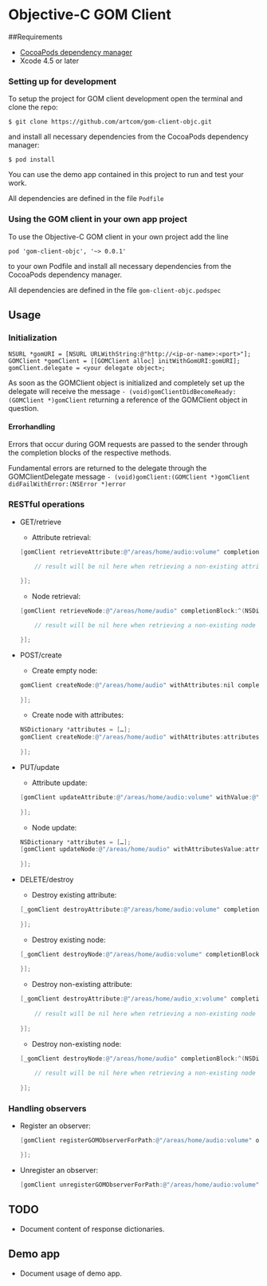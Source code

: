 # Objective-C GOM Client

##Requirements
 * [CocoaPods dependency manager](http://cocoapods.org)
 * Xcode 4.5 or later

### Setting up for development

To setup the project for GOM client development open the terminal and clone the repo:

```$ git clone https://github.com/artcom/gom-client-objc.git```

and install all necessary dependencies from the CocoaPods dependency manager:

```$ pod install```

You can use the demo app contained in this project to run and test your work.

All dependencies are defined in the file `Podfile`

### Using the GOM client in your own app project 

To use the Objective-C GOM client in your own project add the line

```pod 'gom-client-objc', '~> 0.0.1'```
 
to your own Podfile and install all necessary dependencies from the CocoaPods dependency manager.

All dependencies are defined in the file ```gom-client-objc.podspec```

## Usage

### Initialization
```
NSURL *gomURI = [NSURL URLWithString:@"http://<ip-or-name>:<port>"];
GOMClient *gomClient = [[GOMClient alloc] initWithGomURI:gomURI];
gomClient.delegate = <your delegate object>;
```
As soon as the GOMClient object is initialized and completely set up the delegate will receive the message ```- (void)gomClientDidBecomeReady:(GOMClient *)gomClient``` returning a reference of the GOMClient object in question.

#### Errorhandling
Errors that occur during GOM requests are passed to the sender through the completion blocks of the respective methods.

Fundamental errors are returned to the delegate through the GOMClientDelegate message ```- (void)gomClient:(GOMClient *)gomClient didFailWithError:(NSError *)error```

### RESTful operations

* GET/retrieve

    * Attribute retrieval:
    
    ```objective-c
    [gomClient retrieveAttribute:@"/areas/home/audio:volume" completionBlock:^(NSDictionary *result) {

        // result will be nil here when retrieving a non-existing attribute
        
    }];
    ```
    
    * Node retrieval:
  
    ```objective-c
    [gomClient retrieveNode:@"/areas/home/audio" completionBlock:^(NSDictionary *result) {
    
        // result will be nil here when retrieving a non-existing node

    }];

    ```

* POST/create
 
    * Create empty node:
    
    ```objective-c
    gomClient createNode:@"/areas/home/audio" withAttributes:nil completionBlock:^(NSDictionary *result) 
        
    }];
    ```

    * Create node with attributes:
    
    ```objective-c
    NSDictionary *attributes = […];
    gomClient createNode:@"/areas/home/audio" withAttributes:attributes completionBlock:^(NSDictionary *result) {
        
    }];
    ```
    
* PUT/update
 
    * Attribute update:
    
    ```objective-c
    [gomClient updateAttribute:@"/areas/home/audio:volume" withValue:@"50" completionBlock:^(NSDictionary *result) {
        
    }];
    ```
    
    * Node update:
    
    ```objective-c
    NSDictionary *attributes = […];
    [gomClient updateNode:@"/areas/home/audio" withAttributesValue:attributes completionBlock:^(NSDictionary *result) {
        
    }];
    ```

* DELETE/destroy

    * Destroy existing attribute:
    
    ```objective-c
    [_gomClient destroyAttribute:@"/areas/home/audio:volume" completionBlock:^(NSDictionary *response) {
        
    }];
    ```
    
    * Destroy existing node:
    
    ```objective-c
    [_gomClient destroyNode:@"/areas/home/audio:volume" completionBlock:^(NSDictionary *response) {
        
    }];
    ```
    
    * Destroy non-existing attribute:
    
    ```objective-c
    [_gomClient destroyAttribute:@"/areas/home/audio_x:volume" completionBlock:^(NSDictionary *response) {
        
        // result will be nil here when retrieving a non-existing node
        
    }];
    ```
    
    * Destroy non-existing node:
    
    ```objective-c
    [_gomClient destroyNode:@"/areas/home/audio" completionBlock:^(NSDictionary *response) {
        
        // result will be nil here when retrieving a non-existing node
        
    }];
    ```

### Handling observers

* Register an observer:

    ```objective-c
    [gomClient registerGOMObserverForPath:@"/areas/home/audio:volume" options:nil clientCallback:^(NSDictionary *dict) {    

    }];
    ```

* Unregister an observer:

    ```objective-c
    [gomClient unregisterGOMObserverForPath:@"/areas/home/audio:volume" options:nil];
    ```

## TODO

* Document content of response dictionaries.

## Demo app



* Document usage of demo app.